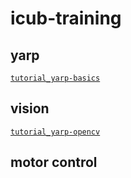 # icub-training

## yarp

[`tutorial_yarp-basics`](https://github.com/vvasco/icub-training/tree/master/tutorial_yarp-basics)

## vision

[`tutorial_yarp-opencv`](https://github.com/vvasco/icub-training/tree/master/tutorial_yarp-opencv)

## motor control

